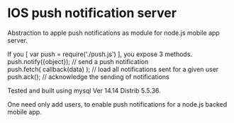 IOS push notification server  
============================  
  
Abstraction to apple push notifications as module for node.js mobile app server.  
  
If you [ var push = require('./push.js') ], you expose 3 methods.
push.notify({object});          // send a push notification  
push.fetch( callback(data) );   // load all notifications sent for a given user  
push.ack();                     // acknowledge the sending of notifications  
  

Tested and built using mysql Ver 14.14 Distrib 5.5.36.  
  
  
One need only add users, to enable push notifications for a node.js backed mobile app.  
